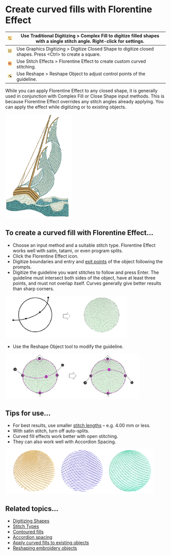 # Create curved fills with Florentine Effect

| ![ComplexFill.png](assets/ComplexFill.png)                     | Use Traditional Digitizing > Complex Fill to digitize filled shapes with a single stitch angle. Right-click for settings. |
| -------------------------------------------------------------- | ------------------------------------------------------------------------------------------------------------------------- |
| ![ClosedObject.png](assets/ClosedObject.png)                   | Use Graphics Digitizing > Digitize Closed Shape to digitize closed shapes. Press &lt;Ctrl&gt; to create a square.         |
| ![FlorentineEffect00061.png](assets/FlorentineEffect00061.png) | Use Stitch Effects > Florentine Effect to create custom curved stitching.                                                 |
| ![ReshapeObject00062.png](assets/ReshapeObject00062.png)       | Use Reshape > Reshape Object to adjust control points of the guideline.                                                   |

While you can apply Florentine Effect to any closed shape, it is generally used in conjunction with Complex Fill or Close Shape input methods. This is because Florentine Effect overrides any stitch angles already applying. You can apply the effect while digitizing or to existing objects.

![FlorentineEffectSample2.png](assets/FlorentineEffectSample2.png)

## To create a curved fill with Florentine Effect...

- Choose an input method and a suitable stitch type. Florentine Effect works well with satin, tatami, or even program splits.
- Click the Florentine Effect icon.
- Digitize boundaries and entry and [exit points](../../glossary/glossary) of the object following the prompts.
- Digitize the guideline you want stitches to follow and press Enter. The guideline must intersect both sides of the object, have at least three points, and must not overlap itself. Curves generally give better results than sharp corners.

![FlorentineEffStep2.png](assets/FlorentineEffStep2.png)

- Use the Reshape Object tool to modify the guideline.

![curves00065.png](assets/curves00065.png)

## Tips for use...

- For best results, use smaller [stitch lengths](../../glossary/glossary) – e.g. 4.00 mm or less.
- With satin stitch, turn off auto-splits.
- Curved fill effects work better with open stitching.
- They can also work well with Accordion Spacing.

![FlorentineEffectAccordion.png](assets/FlorentineEffectAccordion.png)

## Related topics...

- [Digitizing Shapes](../../Digitizing/input/Digitizing_Shapes)
- [Stitch Types](../../Digitizing/stitches/Stitch_Types)
- [Contoured fills](Contoured_fills)
- [Accordion spacing](../specialty/Accordion_spacing)
- [Apply curved fills to existing objects](Apply_curved_fills_to_existing_objects)
- [Reshaping embroidery objects](../../Modifying/reshape/Reshaping_embroidery_objects)
